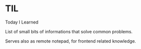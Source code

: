 # TIL
Today I Learned  

List of small bits of informations that solve common problems.

Serves also as remote notepad, for frontend related knowledge.
